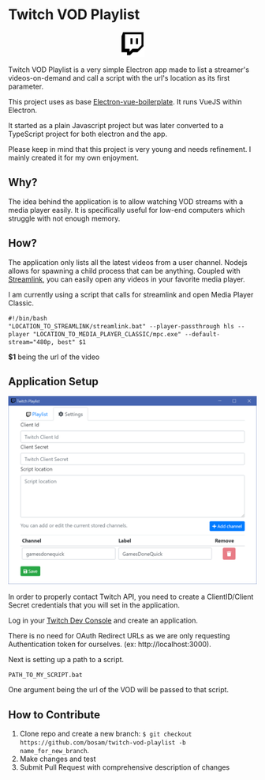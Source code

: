 # Twitch VOD Playlist

<p align="center">
<img src="https://raw.githubusercontent.com/bosam/twitch-vod-playlist/master/src/electron-app/icon.png" alt="Twitch VOD Playlist" width="50" />
</p>

Twitch VOD Playlist is a very simple Electron app made to list a streamer's videos-on-demand and call a script with the url's location as its first parameter.

This project uses as base [Electron-vue-boilerplate](https://github.com/oliverfindl/electron-vue-boilerplate).
It runs VueJS within Electron.

It started as a plain Javascript project but was later converted to a TypeScript project for both electron and the app.

Please keep in mind that this project is very young and needs refinement. I mainly created it for my own enjoyment.

**Why?**
--

The idea behind the application is to allow watching VOD streams with a media player easily. It is specifically useful for low-end computers which struggle with not enough memory.

**How?**
--

The application only lists all the latest videos from a user channel. Nodejs allows for spawning a child process that can be anything.
Coupled with [Streamlink](https://github.com/streamlink/streamlink), you can easily open any videos in your favorite media player.

I am currently using a script that calls for streamlink and open Media Player Classic.

```
#!/bin/bash
"LOCATION_TO_STREAMLINK/streamlink.bat" --player-passthrough hls --player "LOCATION_TO_MEDIA_PLAYER_CLASSIC/mpc.exe" --default-stream="480p, best" $1  
```

**$1** being the url of the video

**Application Setup**
--

<p align="center">
<img src="https://raw.githubusercontent.com/bosam/twitch-vod-playlist/master/assets/settings.png" alt="Settings" />
</p>

In order to properly contact Twitch API, you need to create a ClientID/Client Secret credentials that you will set in the application.

Log in your [Twitch Dev Console](https://dev.twitch.tv/console) and create an application.
 
There is no need for OAuth Redirect URLs as we are only requesting Authentication token for ourselves. (ex: http://localhost:3000).

Next is setting up a path to a script.

```
PATH_TO_MY_SCRIPT.bat
```

One argument being the url of the VOD will be passed to that script.

**How to Contribute**
---

1. Clone repo and create a new branch: `$ git checkout https://github.com/bosam/twitch-vod-playlist -b name_for_new_branch`.
2. Make changes and test
3. Submit Pull Request with comprehensive description of changes
